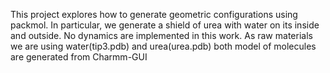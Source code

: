 This project explores how to generate geometric configurations using packmol. 
In particular, we generate a shield of urea with water on its inside and outside. No dynamics are implemented in this work.
As raw materials we are using water(tip3.pdb) and urea(urea.pdb) both model of molecules are generated from Charmm-GUI

